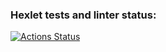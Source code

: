 ### Hexlet tests and linter status:
[![Actions Status](https://github.com/katrytikova/qa-engineer-project-84/workflows/hexlet-check/badge.svg)](https://github.com/katrytikova/qa-engineer-project-84/actions)